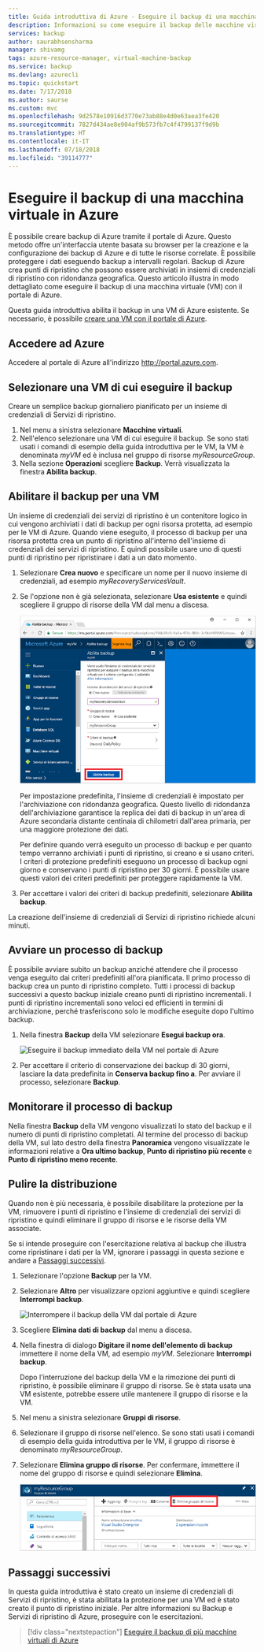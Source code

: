 ```yaml
---
title: Guida introduttiva di Azure - Eseguire il backup di una macchina virtuale con il portale di Azure
description: Informazioni su come eseguire il backup delle macchine virtuali con il portale di Azure
services: backup
author: saurabhsensharma
manager: shivamg
tags: azure-resource-manager, virtual-machine-backup
ms.service: backup
ms.devlang: azurecli
ms.topic: quickstart
ms.date: 7/17/2018
ms.author: saurse
ms.custom: mvc
ms.openlocfilehash: 9d2578e10916d3770e73ab88e4d0e63aea3fe420
ms.sourcegitcommit: 7827d434ae8e904af9b573fb7c4f4799137f9d9b
ms.translationtype: HT
ms.contentlocale: it-IT
ms.lasthandoff: 07/18/2018
ms.locfileid: "39114777"
---
```

# <a name="back-up-a-virtual-machine-in-azure"></a>Eseguire il backup di una macchina virtuale in Azure
È possibile creare backup di Azure tramite il portale di Azure. Questo metodo offre un'interfaccia utente basata su browser per la creazione e la configurazione dei backup di Azure e di tutte le risorse correlate. È possibile proteggere i dati eseguendo backup a intervalli regolari. Backup di Azure crea punti di ripristino che possono essere archiviati in insiemi di credenziali di ripristino con ridondanza geografica. Questo articolo illustra in modo dettagliato come eseguire il backup di una macchina virtuale (VM) con il portale di Azure. 

Questa guida introduttiva abilita il backup in una VM di Azure esistente. Se necessario, è possibile [creare una VM con il portale di Azure](../virtual-machines/windows/quick-create-portal.md).

## <a name="log-in-to-azure"></a>Accedere ad Azure

Accedere al portale di Azure all'indirizzo http://portal.azure.com.

## <a name="select-a-vm-to-back-up"></a>Selezionare una VM di cui eseguire il backup
Creare un semplice backup giornaliero pianificato per un insieme di credenziali di Servizi di ripristino. 

1. Nel menu a sinistra selezionare **Macchine virtuali**. 
2. Nell'elenco selezionare una VM di cui eseguire il backup. Se sono stati usati i comandi di esempio della guida introduttiva per le VM, la VM è denominata *myVM* ed è inclusa nel gruppo di risorse *myResourceGroup*.
3. Nella sezione **Operazioni** scegliere **Backup**. Verrà visualizzata la finestra **Abilita backup**.


## <a name="enable-backup-on-a-vm"></a>Abilitare il backup per una VM
Un insieme di credenziali dei servizi di ripristino è un contenitore logico in cui vengono archiviati i dati di backup per ogni risorsa protetta, ad esempio per le VM di Azure. Quando viene eseguito, il processo di backup per una risorsa protetta crea un punto di ripristino all'interno dell'insieme di credenziali dei servizi di ripristino. È quindi possibile usare uno di questi punti di ripristino per ripristinare i dati a un dato momento.

1. Selezionare **Crea nuovo** e specificare un nome per il nuovo insieme di credenziali, ad esempio *myRecoveryServicesVault*.
2. Se l'opzione non è già selezionata, selezionare **Usa esistente** e quindi scegliere il gruppo di risorse della VM dal menu a discesa.

    ![Abilitare il backup della VM nel portale di Azure](./media/quick-backup-vm-portal/enable-backup.png)

    Per impostazione predefinita, l'insieme di credenziali è impostato per l'archiviazione con ridondanza geografica. Questo livello di ridondanza dell'archiviazione garantisce la replica dei dati di backup in un'area di Azure secondaria distante centinaia di chilometri dall'area primaria, per una maggiore protezione dei dati.

    Per definire quando verrà eseguito un processo di backup e per quanto tempo verranno archiviati i punti di ripristino, si creano e si usano criteri. I criteri di protezione predefiniti eseguono un processo di backup ogni giorno e conservano i punti di ripristino per 30 giorni. È possibile usare questi valori dei criteri predefiniti per proteggere rapidamente la VM. 

3. Per accettare i valori dei criteri di backup predefiniti, selezionare **Abilita backup**.

La creazione dell'insieme di credenziali di Servizi di ripristino richiede alcuni minuti.


## <a name="start-a-backup-job"></a>Avviare un processo di backup
È possibile avviare subito un backup anziché attendere che il processo venga eseguito dai criteri predefiniti all'ora pianificata. Il primo processo di backup crea un punto di ripristino completo. Tutti i processi di backup successivi a questo backup iniziale creano punti di ripristino incrementali. I punti di ripristino incrementali sono veloci ed efficienti in termini di archiviazione, perché trasferiscono solo le modifiche eseguite dopo l'ultimo backup.

1. Nella finestra **Backup** della VM selezionare **Esegui backup ora**.

    ![Eseguire il backup immediato della VM nel portale di Azure](./media/quick-backup-vm-portal/backup-now.png)

2. Per accettare il criterio di conservazione dei backup di 30 giorni, lasciare la data predefinita in **Conserva backup fino a**. Per avviare il processo, selezionare **Backup**.


## <a name="monitor-the-backup-job"></a>Monitorare il processo di backup
Nella finestra **Backup** della VM vengono visualizzati lo stato del backup e il numero di punti di ripristino completati. Al termine del processo di backup della VM, sul lato destro della finestra **Panoramica** vengono visualizzate le informazioni relative a **Ora ultimo backup**, **Punto di ripristino più recente** e **Punto di ripristino meno recente**.


## <a name="clean-up-deployment"></a>Pulire la distribuzione
Quando non è più necessaria, è possibile disabilitare la protezione per la VM, rimuovere i punti di ripristino e l'insieme di credenziali dei servizi di ripristino e quindi eliminare il gruppo di risorse e le risorse della VM associate.

Se si intende proseguire con l'esercitazione relativa al backup che illustra come ripristinare i dati per la VM, ignorare i passaggi in questa sezione e andare a [Passaggi successivi](#next-steps).

1. Selezionare l'opzione **Backup** per la VM.

2. Selezionare **Altro** per visualizzare opzioni aggiuntive e quindi scegliere **Interrompi backup**.

    ![Interrompere il backup della VM dal portale di Azure](./media/quick-backup-vm-portal/stop-backup.png)

3. Scegliere **Elimina dati di backup** dal menu a discesa.

4. Nella finestra di dialogo **Digitare il nome dell'elemento di backup** immettere il nome della VM, ad esempio *myVM*. Selezionare **Interrompi backup**.

    Dopo l'interruzione del backup della VM e la rimozione dei punti di ripristino, è possibile eliminare il gruppo di risorse. Se è stata usata una VM esistente, potrebbe essere utile mantenere il gruppo di risorse e la VM.

5. Nel menu a sinistra selezionare **Gruppi di risorse**. 
6. Selezionare il gruppo di risorse nell'elenco. Se sono stati usati i comandi di esempio della guida introduttiva per le VM, il gruppo di risorse è denominato *myResourceGroup*.
7. Selezionare **Elimina gruppo di risorse**. Per confermare, immettere il nome del gruppo di risorse e quindi selezionare **Elimina**.

    ![Eliminare il gruppo di risorse dal portale di Azure](./media/quick-backup-vm-portal/delete-resource-group.png)


## <a name="next-steps"></a>Passaggi successivi
In questa guida introduttiva è stato creato un insieme di credenziali di Servizi di ripristino, è stata abilitata la protezione per una VM ed è stato creato il punto di ripristino iniziale. Per altre informazioni su Backup e Servizi di ripristino di Azure, proseguire con le esercitazioni.

> [!div class="nextstepaction"]
> [Eseguire il backup di più macchine virtuali di Azure](./tutorial-backup-vm-at-scale.md)
